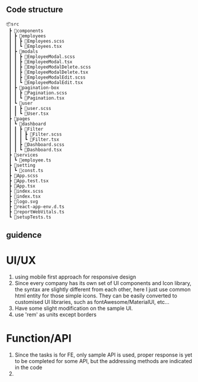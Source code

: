 ## Code structure
```
📦src
 ┣ 📂components
 ┃ ┣ 📂employees
 ┃ ┃ ┣ 📜Employees.scss
 ┃ ┃ ┗ 📜Employees.tsx
 ┃ ┣ 📂modals
 ┃ ┃ ┣ 📜EmployeeModal.scss
 ┃ ┃ ┣ 📜EmployeeModal.tsx
 ┃ ┃ ┣ 📜EmployeeModalDelete.scss
 ┃ ┃ ┣ 📜EmployeeModalDelete.tsx
 ┃ ┃ ┣ 📜EmployeeModalEdit.scss
 ┃ ┃ ┗ 📜EmployeeModalEdit.tsx
 ┃ ┣ 📂pagination-box
 ┃ ┃ ┣ 📜Pagination.scss
 ┃ ┃ ┗ 📜Pagination.tsx
 ┃ ┗ 📂user
 ┃ ┃ ┣ 📜user.scss
 ┃ ┃ ┗ 📜User.tsx
 ┣ 📂pages
 ┃ ┗ 📂dashboard
 ┃ ┃ ┣ 📂Filter
 ┃ ┃ ┃ ┣ 📜Filter.scss
 ┃ ┃ ┃ ┗ 📜Filter.tsx
 ┃ ┃ ┣ 📜Dashboard.scss
 ┃ ┃ ┗ 📜Dashboard.tsx
 ┣ 📂services
 ┃ ┗ 📜employee.ts
 ┣ 📂setting
 ┃ ┗ 📜const.ts
 ┣ 📜App.scss
 ┣ 📜App.test.tsx
 ┣ 📜App.tsx
 ┣ 📜index.scss
 ┣ 📜index.tsx
 ┣ 📜logo.svg
 ┣ 📜react-app-env.d.ts
 ┣ 📜reportWebVitals.ts
 ┗ 📜setupTests.ts
 ```
## guidence
# UI/UX
1. using mobile first approach for responsive design
2. Since every company has its own set of UI components and Icon library, the syntax are slightly different from each other, here I just use common html entity for those simple icons. They can be easily converted to customised UI libraries, such as fontAwesome/MaterialUI, etc...
3. Have some slight modification on the sample UI.
4. use 'rem' as units except borders

# Function/API
1. Since the tasks is for FE, only sample API is used, proper response is yet to be completed for some API, but the addressing methods are indicated in the code
2.